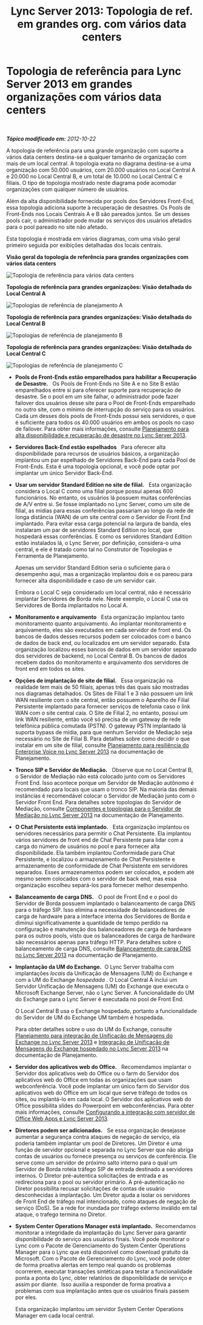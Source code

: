 ﻿---
title: "Lync Server 2013: Topologia de ref. em grandes org. com vários data centers"
TOCTitle: Topologia de referência em grandes organizações com vários data centers
ms:assetid: 9a6aeae6-629b-49e6-9804-7ef369d7c3dc
ms:mtpsurl: https://technet.microsoft.com/pt-br/library/Gg398797(v=OCS.15)
ms:contentKeyID: 49307573
ms.date: 05/19/2016
mtps_version: v=OCS.15
ms.translationtype: HT
---

# Topologia de referência para Lync Server 2013 em grandes organizações com vários data centers

 

_**Tópico modificado em:** 2012-10-22_

A topologia de referência para uma grande organização com suporte a vários data centers destina-se a qualquer tamanho de organização com mais de um local central. A topologia exata no diagrama destina-se a uma organização com 50.000 usuários, com 20.000 usuários no Local Central A e 20.000 no Local Central B, e um total de 10.000 no Local Central C e filiais. O tipo de topologia mostrado neste diagrama pode acomodar organizações com qualquer número de usuários.

Além da alta disponibilidade fornecida por pools dos Servidores Front-End, essa topologia adiciona suporte à recuperação de desastres. Os Pools de Front-Ends nos Locais Centrais A e B são pareados juntos. Se um desses pools cair, o administrador pode mudar os serviços dos usuários afetados para o pool pareado no site não afetado.

Esta topologia é mostrada em vários diagramas, com uma visão geral primeiro seguida por exibições detalhadas dos locais centrais.

**Visão geral da topologia de referência para grandes organizações com vários data centers**

![Topologia de referência para vários data centers](images/Gg398797.471e1ce9-be11-44b9-9f4a-59e0551b7b30(OCS.15).jpg "Topologia de referência para vários data centers")

**Topologia de referência para grandes organizações: Visão detalhada do Local Central A**

![Topologias de referência de planejamento A](images/Gg398797.dab33f19-e77b-42da-9047-858fb9851264(OCS.15).jpg "Topologias de referência de planejamento A")

**Topologia de referência para grandes organizações: Visão detalhada do Local Central B**

![Topologias de referência de planejamento B](images/Gg398797.5ccaf1d4-bd53-4cb7-96fe-723147334e7f(OCS.15).jpg "Topologias de referência de planejamento B")

**Topologia de referência para grandes organizações: Visão detalhada do Local Central C**

![Topologias de referência de planejamento C](images/Gg398797.7238ca40-340c-491f-b497-ddc2665dadb6(OCS.15).jpg "Topologias de referência de planejamento C")

  - **Pools de Front-Ends estão emparelhados para habilitar a Recuperação de Desastre.**   Os Pools de Front-Ends no Site A e no Site B estão emparelhados entre si para oferecer suporte para recuperação de desastre. Se o pool em um site falhar, o administrador pode fazer failover dos usuários desse site para o Pool de Front-Ends emparelhado no outro site, com o mínimo de interrupção do serviço para os usuários. Cada um desses dois pools de Front-Ends possui seis servidores, o que é suficiente para todos os 40.000 usuários em ambos os pools no caso de failover. Para obter mais informações, consulte [Planejamento para alta disponibilidade e recuperação de desastre no Lync Server 2013](lync-server-2013-planning-for-high-availability-and-disaster-recovery.md).

  - **Servidores Back-End estão espelhados**   Para oferecer alta disponibilidade para recursos de usuários básicos, a organização implantou um par espelhado de Servidores Back-End para cada Pool de Front-Ends. Esta é uma topologia opcional, e você pode optar por implantar um único Servidor Back-End.

  - **Usar um servidor Standard Edition no site de filial.**   Esta organização considera o Local C como uma filial porque possui apenas 600 funcionários. No entanto, os usuários lá possuem muitas conferências de A/V entre si. Se fosse implantado no Lync Server, como um site de filial, as mídias para essas conferências passariam ao longo da rede de longa distância (WAN) de um site central com o Servidor de Front End implantado. Para evitar essa carga potencial na largura de banda, eles instalaram um par de servidores Standard Edition no local, que hospedará essas conferências. E como os servidores Standard Edition estão instalados lá, o Lync Server, por definição, considera-o uma central, e ele é tratado como tal no Construtor de Topologias e Ferramenta de Planejamento.
    
    Apenas um servidor Standard Edition seria o suficiente para o desempenho aqui, mas a organização implantou dois e os pareou para fornecer alta disponibilidade e caso de um servidor cair.
    
    Embora o Local C seja considerado um local central, não é necessário implantar Servidores de Borda nele. Neste exemplo, o Local C usa os Servidores de Borda implantados no Local A.

  - **Monitoramento e arquivamento**   Esta organização implantou tanto monitoramento quanto arquivamento. Ao implantar monitoramento e arquivamento, eles são executados em cada servidor de front end. Os bancos de dados desses recursos podem ser colocados com o banco de dados de back end, ou localizados em um servidor separado. Esta organização localizou esses bancos de dados em um servidor separado dos servidores de backend, no Local Central B. Os bancos de dados recebem dados do monitoramento e arquivamento dos servidores de front end em todos os sites.

  - **Opções de implantação de site de filial.**   Essa organização na realidade tem mais de 50 filiais, apenas três das quais são mostradas nos diagramas detalhados. Os Sites de Filial 1 e 3 não possuem um link WAN resiliente com o site central, então possuem o Aparelho de Filial Persistente implantado para fornecer serviços de telefonia caso o link WAN com o site central caia. O Site de Filial 2, no entanto, possui um link WAN resiliente, então você só precisa de um gateway de rede telefônica pública comutada (PSTN). O gateway PSTN implantado lá suporta bypass de mídia, para que nenhum Servidor de Mediação seja necessário no Site de Filial B. Para detalhes sobre como decidir o que instalar em um site de filial, consulte [Planejamento para resiliência do Enterprise Voice no Lync Server 2013](lync-server-2013-planning-for-enterprise-voice-resiliency.md) na documentação de Planejamento.

  - **Tronco SIP e Servidor de Mediação.**   Observe que no Local Central B, o Servidor de Mediação não está colocado junto com os Servidores Front End. Isso acontece porque um Servidor de Mediação autônomo é recomendado para locais que usam o tronco SIP. Na maioria das demais instâncias é recomendável colocar o Servidor de Mediação junto com o Servidor Front End. Para detalhes sobre topologias do Servidor de Mediação, consulte [Componentes e topologias para o Servidor de Mediação no Lync Server 2013](lync-server-2013-components-and-topologies-for-mediation-server.md) na documentação de Planejamento.

  - **O Chat Persistente está implantado.**   Esta organização implantou os servidores necessários para permitir o Chat Persistente. Ela implantou vários servidores de front end de Chat Persistente para lidar com a carga do número de usuários no pool e para fornecer alta disponibilidade. Ela também implantou Conformidade para Chat Persistente, e localizou o armazenamento de Chat Persistente e armazenamento de conformidade de Chat Persistente em servidores separados. Esses armazenamentos podem ser colocados, e podem até mesmo serem colocados com o servidor de back end, mas essa organização escolheu separá-los para fornecer melhor desempenho.

  - **Balanceamento de carga DNS.**   O pool de Front End e o pool do Servidor de Borda possuem implantado o balanceamento de carga DNS para o tráfego SIP. Isso elimina a necessidade de balanceadores de carga de hardware para a interface interna dos Servidores de Borda e diminui significativamente a quantidade de tempo perdido na configuração e manutenção dos balanceadores de carga de hardware para os outros pools, visto que os balanceadores de carga de hardware são necessários apenas para tráfego HTTP. Para detalhes sobre o balanceamento de carga DNS, consulte [Balanceamento de carga DNS no Lync Server 2013](lync-server-2013-dns-load-balancing.md) na documentação de Planejamento.

  - **Implantação da UM do Exchange.**  O Lync Server trabalha com implantações *locais* da Unificação de Mensagens (UM) do Exchange e com a UM do Exchange *hospedada* . O Local Central A inclui um Servidor Unificação de Mensagens (UM) do Exchange que executa o Microsoft Exchange Server, não o Lync Server. A funcionalidade do UM do Exchange para o Lync Server é executada no pool de Front End.
    
    O Local Central B usa o Exchange hospedado, portanto a funcionalidade do Servidor de UM do Exchange UM também é hospedada.
    
    Para obter detalhes sobre o uso do UM do Exchange, consulte [Planejamento para integração de Unificação de Mensagens do Exchange no Lync Server 2013](lync-server-2013-planning-for-exchange-unified-messaging-integration.md) e [Integração de Unificação de Mensagens do Exchange hospedado no Lync Server 2013](lync-server-2013-hosted-exchange-unified-messaging-integration.md) na documentação de Planejamento.

  - **Servidor dos aplicativos web do Office.**   Recomendamos implantar o Servidor dos aplicativos web do Office ou o farm do Servidor dos aplicativos web do Office em todas as organizações que usam webconferência. Você pode implantar um único farm do Servidor dos aplicativos web do Office em um local que serve tráfego de todos os sites, ou implantá-lo em cada local. O Servidor dos aplicativos web do Office possibilita slides do Powerpoint em webconferências. Para obter mais informações, consulte [Configurando a integração com servidor de Office Web Apps e Lync Server 2013](lync-server-2013-enabling-office-web-apps-server-and-lync-server-2013.md).

  - **Diretores podem ser adicionados.**   Se essa organização desejasse aumentar a segurança contra ataques de negação de serviço, ela poderia também implantar um pool de Diretores. Um Diretor é uma função de servidor opcional e separada no Lync Server que não abriga contas de usuários ou fornece presença ou serviços de conferência. Ele serve como um servidor de próximo salto interno para o qual um Servidor de Borda roteia tráfego SIP de entrada destinado a servidores internos. O Diretor pré-autentica solicitações de entrada e as redireciona para o pool ou servidor primário. A pré-autenticação no Diretor possibilita recusar solicitações de contas de usuário desconhecidas à implantação. Um Diretor ajuda a isolar os servidores de Front End de tráfego mal intencionado, como ataques de negação de serviço (DoS). Se a rede for inundada por tráfego externo inválido em tal ataque, o trafego termina no Diretor.

  - **System Center Operations Manager está implantado.**  Recomendamos monitorar a integridade da implantação do Lync Server para garantir disponibilidade do serviço aos usuários finais. Você pode monitorar o Lync com o Pacote de Gerenciamento do System Center Operations Manager para o Lync que está disponível como download gratuito da Microsoft. Com o Pacote de Gerenciamento do Lync, você pode obter de forma proativa alertas em tempo real quando os problemas ocorrerem, executar transações sintéticas para testar a funcionalidade ponta a ponta do Lync, obter relatórios de disponibilidade de serviço e assim por diante.  Isso auxilia a responder de forma proativa a problemas com sua implantação antes que os usuários finais passem por eles.
    
    Esta organização implantou um servidor System Center Operations Manager em cada local central.

